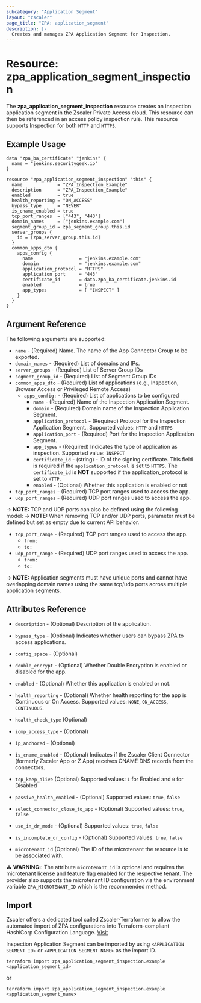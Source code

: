 ```yaml
---
subcategory: "Application Segment"
layout: "zscaler"
page_title: "ZPA: application_segment"
description: |-
  Creates and manages ZPA Application Segment for Inspection.
---
```


# Resource: zpa_application_segment_inspection

The **zpa_application_segment_inspection** resource creates an inspection application segment in the Zscaler Private Access cloud. This resource can then be referenced in an access policy inspection rule. This resource supports Inspection for both `HTTP` and `HTTPS`.

## Example Usage

```hcl
data "zpa_ba_certificate" "jenkins" {
  name = "jenkins.securitygeek.io"
}

resource "zpa_application_segment_inspection" "this" {
  name             = "ZPA_Inspection_Example"
  description      = "ZPA_Inspection_Example"
  enabled          = true
  health_reporting = "ON_ACCESS"
  bypass_type      = "NEVER"
  is_cname_enabled = true
  tcp_port_ranges  = ["443", "443"]
  domain_names     = ["jenkins.example.com"]
  segment_group_id = zpa_segment_group.this.id
  server_groups {
    id = [zpa_server_group.this.id]
  }
  common_apps_dto {
    apps_config {
      name                 = "jenkins.example.com"
      domain               = "jenkins.example.com"
      application_protocol = "HTTPS"
      application_port     = "443"
      certificate_id       = data.zpa_ba_certificate.jenkins.id
      enabled              = true
      app_types            = [ "INSPECT" ]
    }
  }
}
```

## Argument Reference

The following arguments are supported:

* `name` - (Required) Name. The name of the App Connector Group to be exported.
* `domain_names` - (Required) List of domains and IPs.
* `server_groups` - (Required) List of Server Group IDs
* `segment_group_id` - (Required) List of Segment Group IDs
* `common_apps_dto` - (Required) List of applications (e.g., Inspection, Browser Access or Privileged Remote Access)
  * `apps_config:` - (Required) List of applications to be configured
    * `name` - (Required) Name of the Inspection Application Segment.
    * `domain` - (Required) Domain name of the Inspection Application Segment.
    * `application_protocol` - (Required) Protocol for the Inspection Application Segment.. Supported values: `HTTP` and `HTTPS`
    * `application_port` - (Required) Port for the Inspection Application Segment.
    * `app_types` - (Required) Indicates the type of application as inspection. Supported value: `INSPECT`
    * `certificate_id` - (string) - ID of the signing certificate. This field is required if the ``application_protocol`` is set to `HTTPS`. The ``certificate_id`` is **NOT** supported if the application_protocol is set to `HTTP`.
    * `enabled` - (Optional) Whether this application is enabled or not
* `tcp_port_ranges` - (Required) TCP port ranges used to access the app.
* `udp_port_ranges` - (Required) UDP port ranges used to access the app.

-> **NOTE:**  TCP and UDP ports can also be defined using the following model:
-> **NOTE:** When removing TCP and/or UDP ports, parameter must be defined but set as empty due to current API behavior.

* `tcp_port_range` - (Required) TCP port ranges used to access the app.
  * `from:`
  * `to:`
* `udp_port_range` - (Required) UDP port ranges used to access the app.
  * `from:`
  * `to:`

-> **NOTE:** Application segments must have unique ports and cannot have overlapping domain names using the same tcp/udp ports across multiple application segments.

## Attributes Reference

* `description` - (Optional) Description of the application.
* `bypass_type` - (Optional) Indicates whether users can bypass ZPA to access applications.
* `config_space` - (Optional)
* `double_encrypt` - (Optional) Whether Double Encryption is enabled or disabled for the app.
* `enabled` - (Optional) Whether this application is enabled or not.
* `health_reporting` - (Optional) Whether health reporting for the app is Continuous or On Access. Supported values: `NONE`, `ON_ACCESS`, `CONTINUOUS`.
* `health_check_type` (Optional)
* `icmp_access_type` - (Optional)
* `ip_anchored` - (Optional)
* `is_cname_enabled` - (Optional) Indicates if the Zscaler Client Connector (formerly Zscaler App or Z App) receives CNAME DNS records from the connectors.
* `tcp_keep_alive` (Optional) Supported values: ``1`` for Enabled and ``0`` for Disabled
* `passive_health_enabled` - (Optional) Supported values: `true`, `false`

* `select_connector_close_to_app` - (Optional) Supported values: `true`, `false`

* `use_in_dr_mode` - (Optional) Supported values: `true`, `false`
* `is_incomplete_dr_config` - (Optional) Supported values: `true`, `false`
* `microtenant_id` (Optional) The ID of the microtenant the resource is to be associated with.

⚠️ **WARNING:**: The attribute ``microtenant_id`` is optional and requires the microtenant license and feature flag enabled for the respective tenant. The provider also supports the microtenant ID configuration via the environment variable `ZPA_MICROTENANT_ID` which is the recommended method.

## Import

Zscaler offers a dedicated tool called Zscaler-Terraformer to allow the automated import of ZPA configurations into Terraform-compliant HashiCorp Configuration Language.
[Visit](https://github.com/zscaler/zscaler-terraformer)

Inspection Application Segment can be imported by using `<APPLICATION SEGMENT ID>` or `<APPLICATION SEGMENT NAME>` as the import ID.

```shell
terraform import zpa_application_segment_inspection.example <application_segment_id>
```

or

```shell
terraform import zpa_application_segment_inspection.example <application_segment_name>
```
